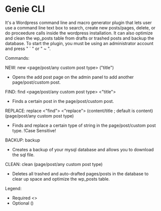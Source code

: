 Genie CLI
=========

It's a Wordpress command line and macro generator plugin that lets user use a command line text box to search, create new posts/pages, delete, or do proceedure calls inside the wordpress installation. It can also optimize and clean the wp_posts table from drafts or trashed posts and backup the database. To start the plugin, you must be using an administrator account and press " ` " or " ~ ".

Commands:

NEW:  new <page/post/any custom post type> ("title")
- Opens the add post page on the admin panel to add another page/post/custom post.

FIND: find <page/post/any custom post type> <"title">
- Finds a certain post in the page/post/custom post.

REPLACE: replace <"find"> <"replace"> (content/title ; default is content) (page/post/any custom post type)
- Finds and replace a certain type of string in the page/post/custom post type. !Case Sensitive!

BACKUP: backup
- Creates a backup of your mysql database and allows you to download the sql file.

CLEAN: clean (page/post/any custom post type)
- Deletes all trashed and auto-drafted pages/posts in the database to clear up space and optimize the wp_posts table.

Legend:
- Required <>
- Optional ()
